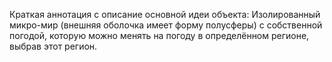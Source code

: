 Краткая аннотация с описание основной идеи объекта:
Изолированный микро-мир (внешняя оболочка имеет форму полусферы) с собственной погодой, которую можно менять на погоду в определённом регионе, выбрав этот регион. 

